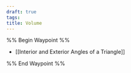 ```yaml
---
draft: true
tags: 
title: Volume
---
```


%% Begin Waypoint %%

- [[Interior and Exterior Angles of a Triangle]]

%% End Waypoint %%
